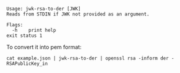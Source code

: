 ```
Usage: jwk-rsa-to-der [JWK]
Reads from STDIN if JWK not provided as an argument.
		
Flags:
  -h	print help
exit status 1
```
To convert it into pem format:

```shell
cat example.json | jwk-rsa-to-der | openssl rsa -inform der -RSAPublicKey_in 
```
